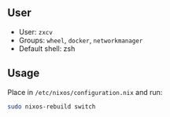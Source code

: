 ## User

- User: `zxcv`
- Groups: `wheel`, `docker`, `networkmanager`
- Default shell: zsh

## Usage

Place in `/etc/nixos/configuration.nix` and run:

```bash
sudo nixos-rebuild switch
